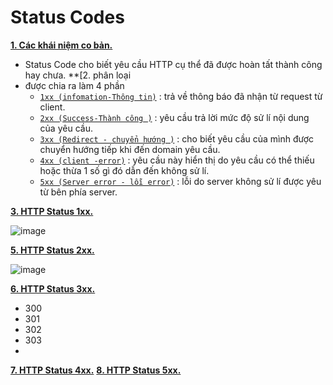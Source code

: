 # Status Codes

**[1. Các khái niệm co bản.]()**
- Status Code cho biết yêu cầu HTTP cụ thể đã được hoàn tất thành công hay chưa.
**[2. phân loại
- được chia ra làm 4 phần
  + [`1xx (infomation-Thông tin)`]() : trả về thông báo đã nhận từ request từ client.
  + [`2xx (Success-Thành công )`]() : yêu cầu trả lời mức độ sử lí nội dung của yêu cầu.
  + [`3xx (Redirect - chuyển hướng )`]() : cho biết yêu cầu của mình được chuyển hướng tiếp khi đến domain yêu cầu.
  + [`4xx (client -error)`]() :  yêu cầu này hiển thị do yêu cầu có thể thiếu hoặc thừa 1 số gì đó dẫn đến không sử lí.
  + [`5xx (Server error - lỗi error)`]() : lỗi do server không sử lí được yêu từ bên phía server.
 
**[3. HTTP Status 1xx.]()**


![image](https://github.com/user-attachments/assets/92e86b69-a716-4f48-bc84-7295f520dacc)

  
**[5. HTTP Status 2xx.]()**


![image](https://github.com/user-attachments/assets/d7783cc7-3e92-4f13-9eb3-95eed025312f)

  

**[6. HTTP Status 3xx.]()**
- 300
- 301
- 302
- 303
- 

**[7. HTTP Status 4xx.]()**
**[8. HTTP Status 5xx.]()**
